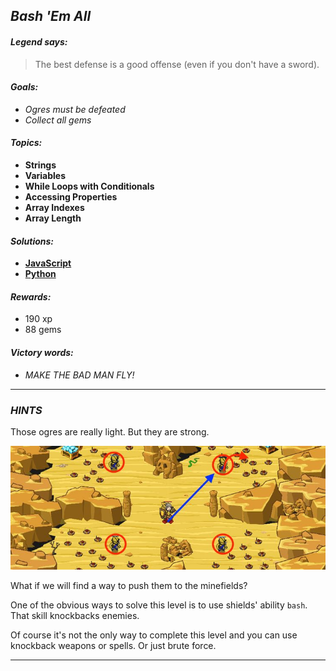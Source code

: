 ## _Bash 'Em All_

#### _Legend says:_
> The best defense is a good offense (even if you don't have a sword).

#### _Goals:_
+ _Ogres must be defeated_
+ _Collect all gems_

#### _Topics:_
+ **Strings**
+ **Variables**
+ **While Loops with Conditionals**
+ **Accessing Properties**
+ **Array Indexes**
+ **Array Length**

#### _Solutions:_
+ **[JavaScript](bashEmAll.js)**
+ **[Python](bash_em_all.py)**

#### _Rewards:_
+ 190 xp
+ 88 gems

#### _Victory words:_
+ _MAKE THE BAD MAN FLY!_

___

### _HINTS_

Those ogres are really light. But they are strong.

![](img/basgAll.png)

What if we will find a way to push them to the minefields?

One of the obvious ways to solve this level is to use shields' ability `bash`. That skill knockbacks enemies.

Of course it's not the only way to complete this level and you can use knockback weapons or spells. Or just brute force.

___
